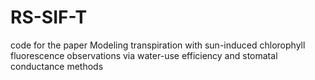 # RS-SIF-T
code for the paper Modeling transpiration with sun-induced chlorophyll fluorescence observations via water-use efficiency and stomatal conductance methods
